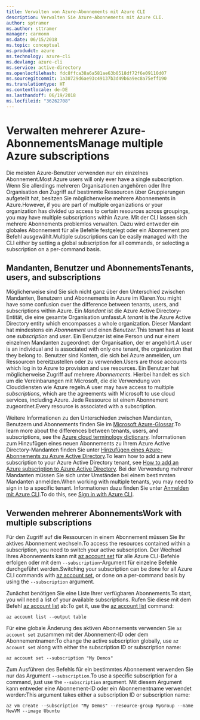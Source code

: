 ```yaml
---
title: Verwalten von Azure-Abonnements mit Azure CLI
description: Verwalten Sie Azure-Abonnements mit Azure CLI.
author: sptramer
ms.author: sttramer
manager: carmonm
ms.date: 06/15/2018
ms.topic: conceptual
ms.produdct: azure
ms.technology: azure-cli
ms.devlang: azure-cli
ms.service: active-directory
ms.openlocfilehash: fdc8ffca38a6a581ae63b0518df72f6e09110d07
ms.sourcegitcommit: 1a38729d6ae93c49137b3d49b6a9ec8a75eff190
ms.translationtype: HT
ms.contentlocale: de-DE
ms.lasthandoff: 06/19/2018
ms.locfileid: "36262708"
---
```

# <a name="manage-multiple-azure-subscriptions"></a><span data-ttu-id="df033-103">Verwalten mehrerer Azure-Abonnements</span><span class="sxs-lookup"><span data-stu-id="df033-103">Manage multiple Azure subscriptions</span></span>

<span data-ttu-id="df033-104">Die meisten Azure-Benutzer verwenden nur ein einzelnes Abonnement.</span><span class="sxs-lookup"><span data-stu-id="df033-104">Most Azure users will only ever have a single subscription.</span></span> <span data-ttu-id="df033-105">Wenn Sie allerdings mehreren Organisationen angehören oder Ihre Organisation den Zugriff auf bestimmte Ressourcen über Gruppierungen aufgeteilt hat, besitzen Sie möglicherweise mehrere Abonnements in Azure.</span><span class="sxs-lookup"><span data-stu-id="df033-105">However, if you are part of multiple organizations or your organization has divided up access to certain resources across groupings, you may have multiple subscriptions within Azure.</span></span> <span data-ttu-id="df033-106">Mit der CLI lassen sich mehrere Abonnements problemlos verwalten. Dazu wird entweder ein globales Abonnement für alle Befehle festgelegt oder ein Abonnement pro Befehl ausgewählt.</span><span class="sxs-lookup"><span data-stu-id="df033-106">Multiple subscriptions can be easily managed with the CLI either by setting a global subscription for all commands, or selecting a subscription on a per-command basis.</span></span>

## <a name="tenants-users-and-subscriptions"></a><span data-ttu-id="df033-107">Mandanten, Benutzer und Abonnements</span><span class="sxs-lookup"><span data-stu-id="df033-107">Tenants, users, and subscriptions</span></span>

<span data-ttu-id="df033-108">Möglicherweise sind Sie sich nicht ganz über den Unterschied zwischen Mandanten, Benutzern und Abonnements in Azure im Klaren.</span><span class="sxs-lookup"><span data-stu-id="df033-108">You might have some confusion over the difference between tenants, users, and subscriptions within Azure.</span></span> <span data-ttu-id="df033-109">Ein _Mandant_ ist die Azure Active Directory-Entität, die eine gesamte Organisation umfasst.</span><span class="sxs-lookup"><span data-stu-id="df033-109">A _tenant_ is the Azure Active Directory entity which encompasses a whole organization.</span></span> <span data-ttu-id="df033-110">Dieser Mandant hat mindestens ein _Abonnement_ und einen _Benutzer_.</span><span class="sxs-lookup"><span data-stu-id="df033-110">This tenant has at least one _subscription_ and _user_.</span></span> <span data-ttu-id="df033-111">Ein Benutzer ist eine Person und nur einem einzelnen Mandanten zugeordnet: der Organisation, der er angehört.</span><span class="sxs-lookup"><span data-stu-id="df033-111">A user is an individual and is associated with only one tenant, the organization that they belong to.</span></span> <span data-ttu-id="df033-112">Benutzer sind Konten, die sich bei Azure anmelden, um Ressourcen bereitzustellen oder zu verwenden.</span><span class="sxs-lookup"><span data-stu-id="df033-112">Users are those accounts which log in to Azure to provision and use resources.</span></span>
<span data-ttu-id="df033-113">Ein Benutzer hat möglicherweise Zugriff auf mehrere _Abonnements_. Hierbei handelt es sich um die Vereinbarungen mit Microsoft, die die Verwendung von Clouddiensten wie Azure regeln.</span><span class="sxs-lookup"><span data-stu-id="df033-113">A user may have access to multiple _subscriptions_, which are the agreements with Microsoft to use cloud services, including Azure.</span></span> <span data-ttu-id="df033-114">Jede Ressource ist einem Abonnement zugeordnet.</span><span class="sxs-lookup"><span data-stu-id="df033-114">Every resource is associated with a subscription.</span></span>

<span data-ttu-id="df033-115">Weitere Informationen zu den Unterschieden zwischen Mandanten, Benutzern und Abonnements finden Sie im [Microsoft Azure-Glossar](/azure/azure-glossary-cloud-terminology).</span><span class="sxs-lookup"><span data-stu-id="df033-115">To learn more about the differences between tenants, users, and subscriptions, see the [Azure cloud terminology dictionary](/azure/azure-glossary-cloud-terminology).</span></span>  <span data-ttu-id="df033-116">Informationen zum Hinzufügen eines neuen Abonnements zu Ihrem Azure Active Directory-Mandanten finden Sie unter [Hinzufügen eines Azure-Abonnements zu Azure Active Directory](/azure/active-directory/active-directory-how-subscriptions-associated-directory).</span><span class="sxs-lookup"><span data-stu-id="df033-116">To learn how to add a new subscription to your Azure Active Directory tenant, see [How to add an Azure subscription to Azure Active Directory](/azure/active-directory/active-directory-how-subscriptions-associated-directory).</span></span>
<span data-ttu-id="df033-117">Bei der Verwendung mehrerer Mandanten müssen Sie sich unter Umständen bei einem bestimmten Mandanten anmelden.</span><span class="sxs-lookup"><span data-stu-id="df033-117">When working with multiple tenants, you may need to sign in to a specific tenant.</span></span> <span data-ttu-id="df033-118">Informationen dazu finden Sie unter [Anmelden mit Azure CLI](/cli/azure/authenticate-azure-cli).</span><span class="sxs-lookup"><span data-stu-id="df033-118">To do this, see [Sign in with Azure CLI](/cli/azure/authenticate-azure-cli).</span></span>

## <a name="work-with-multiple-subscriptions"></a><span data-ttu-id="df033-119">Verwenden mehrerer Abonnements</span><span class="sxs-lookup"><span data-stu-id="df033-119">Work with multiple subscriptions</span></span>

<span data-ttu-id="df033-120">Für den Zugriff auf die Ressourcen in einem Abonnement müssen Sie Ihr aktives Abonnement wechseln.</span><span class="sxs-lookup"><span data-stu-id="df033-120">To access the resources contained within a subscription, you need to switch your active subscription.</span></span> <span data-ttu-id="df033-121">Der Wechsel Ihres Abonnements kann mit [az account set](/cli/azure/account#az-account-set) für alle Azure CLI-Befehle erfolgen oder mit dem `--subscription`-Argument für einzelne Befehle durchgeführt werden.</span><span class="sxs-lookup"><span data-stu-id="df033-121">Switching your subscription can be done for all Azure CLI commands with [az account set](/cli/azure/account#az-account-set), or done on a per-command basis by using the `--subscription` argument.</span></span>

<span data-ttu-id="df033-122">Zunächst benötigen Sie eine Liste Ihrer verfügbaren Abonnements.</span><span class="sxs-lookup"><span data-stu-id="df033-122">To start, you will need a list of your available subscriptions.</span></span> <span data-ttu-id="df033-123">Rufen Sie diese mit dem Befehl [az account list](/cli/azure/account#az-account-list) ab:</span><span class="sxs-lookup"><span data-stu-id="df033-123">To get it, use the [az account list](/cli/azure/account#az-account-list) command:</span></span>

```azurecli-interactive
az account list --output table
```

<span data-ttu-id="df033-124">Für eine globale Änderung des aktiven Abonnements verwenden Sie `az account set` zusammen mit der Abonnement-ID oder dem Abonnementnamen:</span><span class="sxs-lookup"><span data-stu-id="df033-124">To change the active subscription globally, use `az account set` along with either the subscription ID or subscription name:</span></span>

```azurecli-interactive
az account set --subscription "My Demos"
```

<span data-ttu-id="df033-125">Zum Ausführen des Befehls für ein bestimmtes Abonnement verwenden Sie nur das Argument `--subscription`.</span><span class="sxs-lookup"><span data-stu-id="df033-125">To use a specific subscription for a command, just use the `--subscription` argument.</span></span> <span data-ttu-id="df033-126">Mit diesem Argument kann entweder eine Abonnement-ID oder ein Abonnementname verwendet werden:</span><span class="sxs-lookup"><span data-stu-id="df033-126">This argument takes either a subscription ID or subscription name:</span></span>

```azurecli-interactive
az vm create --subscription "My Demos" --resource-group MyGroup --name NewVM --image Ubuntu
```
